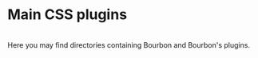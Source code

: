 # Main CSS plugins  
<br>
Here you may find directories containing Bourbon and Bourbon's plugins.  

